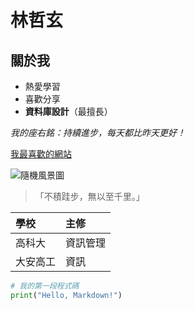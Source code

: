 # 林哲玄

## 關於我
* 熱愛學習
* 喜歡分享
* **資料庫設計**（最擅長）

*我的座右銘：持續進步，每天都比昨天更好！*

[我最喜歡的網站](https://www.wikipedia.org)

![隨機風景圖](https://picsum.photos/400/200)

> 「不積跬步，無以至千里。」

| 學校 | 主修 |
|:----|:----|
| 高科大 | 資訊管理 |
| 大安高工 | 資訊 |

```python
# 我的第一段程式碼
print("Hello, Markdown!")
